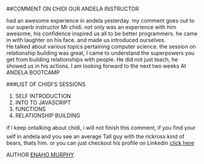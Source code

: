 


##COMMENT ON CHIDI OUR ANDELA INSTRUCTOR 

  had an awesome experience in andela yesterday.
  my comment goes out to our superb instructor Mr chidi. not only was an experience 
  with him awesome, his confidence inspired us all to be better programmers.
  he came in with laughter on his face. and made us introduced ourselves.  
  He talked about various topics pertaining computer science. the session on relationship
  building was great, I came to understand the superpowers you get from building  relationships
  with people. He did not just teach, he showed us in his actions. I am looking forward to the 
  next two weeks  At ANDELA BOOTCAMP

###LIST OF CHIDI'S SESSIONS

  1. SELF INTRODUCTION
  2. INTO TO JAVASCRIPT
  3. fUNCTIONS 
  4. RELATIONSHIP BUILDING

if i keep ontalking about chidi, i will not finish this comment, if you
find your self in andela and you see an average Tall guy with the rickross
kind of bears, thats him. or you can just checkout his profile on Linkedin [click here](https://www.linkedin.com/in/chidiebere)

AUTHOR [ ENAHO MURPHY](https://www.linkedin.com/in/enaho-murphy-81321150) 
